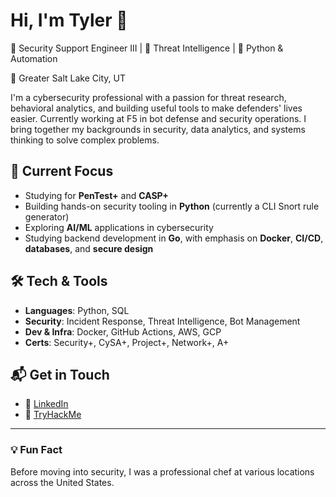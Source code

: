 # Hi, I'm Tyler 👋

🎯 Security Support Engineer III | 🧠 Threat Intelligence | 🐍 Python & Automation

📍 Greater Salt Lake City, UT

I'm a cybersecurity professional with a passion for threat research, behavioral analytics, and building useful tools to make defenders' lives easier. Currently working at F5 in bot defense and security operations. I bring together my backgrounds in security, data analytics, and systems thinking to solve complex problems.

## 🔧 Current Focus

- Studying for **PenTest+** and **CASP+**  
- Building hands-on security tooling in **Python** (currently a CLI Snort rule generator)  
- Exploring **AI/ML** applications in cybersecurity  
- Studying backend development in **Go**, with emphasis on **Docker**, **CI/CD**, **databases**, and **secure design**

## 🛠️ Tech & Tools

- **Languages**: Python, SQL
- **Security**: Incident Response, Threat Intelligence, Bot Management  
- **Dev & Infra**: Docker, GitHub Actions, AWS, GCP  
- **Certs**: Security+, CySA+, Project+, Network+, A+

## 📬 Get in Touch

<!-- 🌐 [Personal Site](https://yourdomain.com) -->
- 💼 [LinkedIn](https://linkedin.com/in/yourprofile)
- 🧠 [TryHackMe](https://tryhackme.com/p/DryHop)

---

### 💡 Fun Fact

Before moving into security, I was a professional chef at various locations across the United States.


<!--
**DryHop2/DryHop2** is a ✨ _special_ ✨ repository because its `README.md` (this file) appears on your GitHub profile.

Here are some ideas to get you started:

- 🔭 I’m currently working on ...
- 🌱 I’m currently learning ...
- 👯 I’m looking to collaborate on ...
- 🤔 I’m looking for help with ...
- 💬 Ask me about ...
- 📫 How to reach me: ...
- 😄 Pronouns: ...
- ⚡ Fun fact: ...
-->
